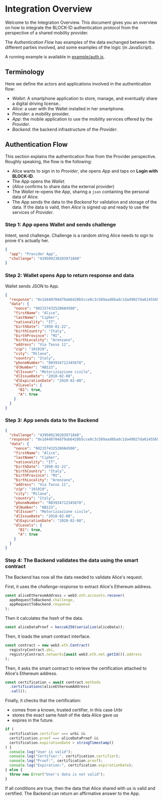 # Integration Overview
Welcome to the Integration Overview. This document gives you an overview on how to integrate the BLOCK-ID authentication protocol from the perspective of a shared mobility provider.

The *Authentication Flow* has examples of the data exchanged between the different parties involved, and some examples of the logic (in JavaScript).

A running example is available in [example/auth.js](./example/auth.js).

## Terminology
Here we define the actors and applications involved in the authentication flow:
- *Wallet*: A smartphone application to store, manage, and eventually share a digital driving license..
- *Alice*: a user with the Wallet installed in her smartphone.
- *Provider*: a mobility provider.
- *App*: the mobile application to use the mobility services offered by the *Provider*.
- *Backend*: the backend infrastructure of the *Provider*.

## Authentication Flow
This section explains the authentication flow from the Provider perspective. Roughly speaking, the flow is the following:
- Alice wants to sign in to *Provider*, she opens *App* and taps on **Login with BLOCK-ID**.
- The *App* opens the *Wallet*.
- (*Alice* confirms to share data the external provider)
- The *Wallet* re-opens the *App*, sharing a `json` containing the personal data of Alice.
- The *App* sends the data to the *Backend* for validation and storage of the data. If the data is valid, then *Alice* is signed up and ready to use the services of *Provider*.


### Step 1: App opens Wallet and sends challenge
Intent, send challenge. Challenge is a random string Alice needs to sign to prove it's actually her.
```json
{
  "app": "Provider App",
  "challenge": "439509230203971840"
}
```


### Step 2: Wallet opens App to return response and data
Wallet sends JSON to App.

```json
{
  "response": "0x1d440704d79ab6428b5cce0c3c589aad8badc1da49027da6145565ac7018ca9d732ecffe528f4da508ec1e673d8f42c6738a83bed8c1f70cd26014575ba6ee331b",
  "data": {
    "nonce": "982157432520684500",
    "firstName": "Alice",
    "lastName": "Cipher",
    "nationality": "IT",
    "birthDate": "1950-01-22",
    "birthCountry": "Italy",
    "birthProvince": "MI",
    "birthLocality": "Arenzano",
    "address": "Via Tasso 11",
    "zip": "101010",
    "city": "Milano",
    "country": "Italy",
    "phoneNumber": "003934712345678",
    "dlNumber": "AB123",
    "dlIssuer": "Motorizzazione civile",
    "dlIssueDate": "2010-02-08",
    "dlExpirationDate": "2020-02-08",
    "dlLevels": {
      "B1": true,
      "A": true
    }
  }
}
```

### Step 3: App sends data to the Backend


```json
{
  "challenge": "439509230203971840",
  "response": "0x1d440704d79ab6428b5cce0c3c589aad8badc1da49027da6145565ac7018ca9d732ecffe528f4da508ec1e673d8f42c6738a83bed8c1f70cd26014575ba6ee331b",
  "data": {
    "nonce": "982157432520684500",
    "firstName": "Alice",
    "lastName": "Cipher",
    "nationality": "IT",
    "birthDate": "1950-01-22",
    "birthCountry": "Italy",
    "birthProvince": "MI",
    "birthLocality": "Arenzano",
    "address": "Via Tasso 11",
    "zip": "101010",
    "city": "Milano",
    "country": "Italy",
    "phoneNumber": "003934712345678",
    "dlNumber": "AB123",
    "dlIssuer": "Motorizzazione civile",
    "dlIssueDate": "2010-02-08",
    "dlExpirationDate": "2020-02-08",
    "dlLevels": {
      "B1": true,
      "A": true
    }
  }
}
```

### Step 4: The Backend validates the data using the smart contract
The Backend has now all the data needed to validate Alice's request.

First, it uses the *challenge-response* to extract Alice's Ethereum address.
```js
const aliceEthereumAddress = web3.eth.accounts.recover(
  appRequestToBackend.challenge,
  appRequestToBackend.response
);
```

Then it calculates the *hash* of the data.
```js
const aliceDataProof = keccak256(serialize(aliceData));
```

Then, it loads the smart contract interface.
```js
const contract = new web3.eth.Contract(
  registryContract.abi,
  registryContract.networks[await web3.eth.net.getId()].address
);
```

Then, it asks the smart contract to retrieve the certification attached to Alice's Ethereum address.
```js
const certification = await contract.methods
  .certifications(aliceEthereumAddress)
  .call();
```

Finally, it checks that the certification:
- comes from a known, trusted certifier, in this case *Urbi*
- stores the exact same *hash* of the data Alice gave us
- expires in the future.

```js
if (
  certification.certifier === urbi &&
  certification.proof === aliceDataProof &&
  certification.expirationDate > stringTimestamp()
) {
  console.log("User is valid");
  console.log("Certifier:", certification.certifier);
  console.log("Proof:", certification.proof);
  console.log("Expiration:", certification.expirationDate);
} else {
  throw new Error("User's data is not valid");
}
```

If all conditions are true, then the data that Alice shared with us is valid and certified. The Backend can return an affirmative answer to the App.
